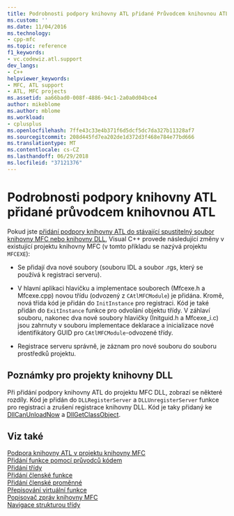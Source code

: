 ```yaml
---
title: Podrobnosti podpory knihovny ATL přidané Průvodcem knihovnou ATL | Microsoft Docs
ms.custom: ''
ms.date: 11/04/2016
ms.technology:
- cpp-mfc
ms.topic: reference
f1_keywords:
- vc.codewiz.atl.support
dev_langs:
- C++
helpviewer_keywords:
- MFC, ATL support
- ATL, MFC projects
ms.assetid: aa66bad0-008f-4886-94c1-2a0a0d04bce4
author: mikeblome
ms.author: mblome
ms.workload:
- cplusplus
ms.openlocfilehash: 7ffe43c33e4b371f6d5dcf5dc7da327b11328af7
ms.sourcegitcommit: 208d445fd7ea202de1d372d3f468e784e77bd666
ms.translationtype: MT
ms.contentlocale: cs-CZ
ms.lasthandoff: 06/29/2018
ms.locfileid: "37121376"
---
```

# <a name="details-of-atl-support-added-by-the-atl-wizard"></a>Podrobnosti podpory knihovny ATL přidané průvodcem knihovnou ATL
Pokud jste [přidání podpory knihovny ATL do stávající spustitelný soubor knihovny MFC nebo knihovny DLL](../../mfc/reference/adding-atl-support-to-your-mfc-project.md), Visual C++ provede následující změny v existující projektu knihovny MFC (v tomto příkladu se nazývá projektu `MFCEXE`):  
  
-   Se přidají dva nové soubory (souboru IDL a soubor .rgs, který se používá k registraci serveru).  
  
-   V hlavní aplikaci hlavičku a implementace souborech (Mfcexe.h a Mfcexe.cpp) novou třídu (odvozený z `CAtlMFCModule`) je přidána. Kromě, nová třída kód je přidán do `InitInstance` pro registraci. Kód je také přidán do `ExitInstance` funkce pro odvolání objektu třídy. V záhlaví souboru, nakonec dva nové soubory hlavičky (Initguid.h a Mfcexe_i.c) jsou zahrnuty v souboru implementace deklarace a inicializace nové identifikátory GUID pro `CAtlMFCModule`-odvozené třídy.  
  
-   Registrace serveru správně, je záznam pro nové souboru do souboru prostředků projektu.  
  
## <a name="notes-for-dll-projects"></a>Poznámky pro projekty knihovny DLL  
 Při přidání podpory knihovny ATL do projektu MFC DLL, zobrazí se některé rozdíly. Kód je přidán do `DLLRegisterServer` a `DLLUnregisterServer` funkce pro registraci a zrušení registrace knihovny DLL. Kód je taky přidaný ke [DllCanUnloadNow](../../atl/reference/catldllmodulet-class.md#dllcanunloadnow) a [DllGetClassObject](../../atl/reference/catldllmodulet-class.md#dllgetclassobject).  
  
## <a name="see-also"></a>Viz také  
 [Podpora knihovny ATL v projektu knihovny MFC](../../mfc/reference/adding-atl-support-to-your-mfc-project.md)   
 [Přidání funkce pomocí průvodců kódem](../../ide/adding-functionality-with-code-wizards-cpp.md)   
 [Přidání třídy](../../ide/adding-a-class-visual-cpp.md)   
 [Přidání členské funkce](../../ide/adding-a-member-function-visual-cpp.md)   
 [Přidání členské proměnné](../../ide/adding-a-member-variable-visual-cpp.md)   
 [Přepisování virtuální funkce](../../ide/overriding-a-virtual-function-visual-cpp.md)   
 [Popisovač zpráv knihovny MFC](../../mfc/reference/adding-an-mfc-message-handler.md)   
 [Navigace strukturou třídy](../../ide/navigating-the-class-structure-visual-cpp.md)
